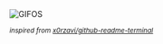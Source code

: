 <div align="justify">
<picture>
    <source media="(prefers-color-scheme: dark)" srcset="https://i.ibb.co/8Lk6xCK9/output-gif.gif">
    <source media="(prefers-color-scheme: light)" srcset="https://i.ibb.co/8Lk6xCK9/output-gif.gif">
    <img alt="GIFOS" src="https://i.ibb.co/8Lk6xCK9/output-gif.gif">
</picture>

<sub><i>inspired from [x0rzavi/github-readme-terminal](https://github.com/x0rzavi/github-readme-terminal)</i></sub>

</div>

<!-- Image deletion URL: https://ibb.co/HfZnPSFq/92d219481f89a8880721b6d19933d919 -->